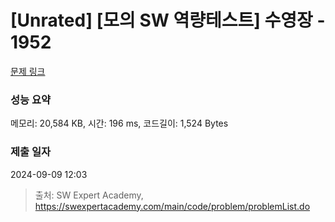# [Unrated] [모의 SW 역량테스트] 수영장 - 1952 

[문제 링크](https://swexpertacademy.com/main/code/problem/problemDetail.do?contestProbId=AV5PpFQaAQMDFAUq) 

### 성능 요약

메모리: 20,584 KB, 시간: 196 ms, 코드길이: 1,524 Bytes

### 제출 일자

2024-09-09 12:03



> 출처: SW Expert Academy, https://swexpertacademy.com/main/code/problem/problemList.do